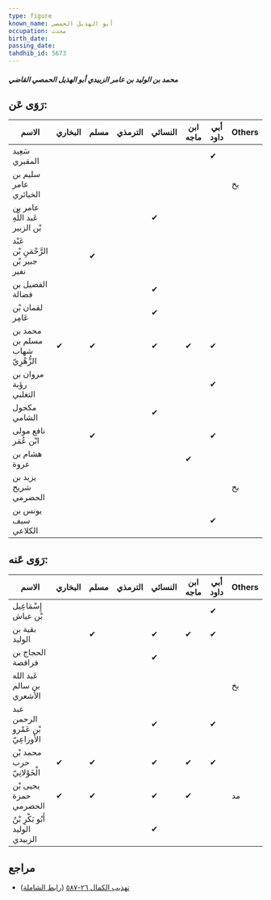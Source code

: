 ```yaml
---
type: figure
known_name: أبو الهذيل الحمصي
occupation: محدث
birth_date:
passing_date:
tahdhib_id: 5673
---
```

##### محمد بن الوليد بن عامر الزبيدي أبو الهذيل الحمصي القاضي

## رَوَى عَن:
| الاسم                               | البخاري | مسلم | الترمذي | النسائي | ابن ماجه | أبي داود | Others |
| ----------------------------------- | ------- | ---- | ------- | ------- | -------- | -------- | ------ |
| سَعِيد المقبري                      |         |      |         |         |          | ✔        |        |
| سليم بن عامر الخبائري               |         |      |         |         |          |          | بخ     |
| عامر بن عَبد اللَّهِ بْن الزبير     |         |      |         | ✔       |          |          |        |
| عَبْد الرَّحْمَنِ بْن جبير بْن نفير |         | ✔    |         |         |          |          |        |
| الفضيل بن فضالة                     |         |      |         | ✔       |          |          |        |
| لقمان بْن عَامِر                    |         |      |         | ✔       |          |          |        |
| محمد بن مسلم بن شهاب الزُّهْرِيّ    | ✔       | ✔    |         | ✔       | ✔        | ✔        |        |
| مروان بن رؤبة التغلبي               |         |      |         |         |          | ✔        |        |
| مكحول الشامي                        |         |      |         | ✔       |          |          |        |
| نافع مولى ابْن عُمَر                |         | ✔    |         |         |          | ✔        |        |
| هشام بن عروة                        |         |      |         |         | ✔        |          |        |
| يزيد بن شريح الحضرمي                |         |      |         |         |          |          | بخ     |
| يونس بن سيف الكلاعي                 |         |      |         |         |          | ✔        |        |
## رَوَى عَنه:
| الاسم                             | البخاري | مسلم | الترمذي | النسائي | ابن ماجه | أبي داود | Others |
| --------------------------------- | ------- | ---- | ------- | ------- | -------- | -------- | ------ |
| إِسْمَاعِيل بْن عياش              |         |      |         |         |          | ✔        |        |
| بقية بن الوليد                    |         | ✔    |         | ✔       | ✔        | ✔        |        |
| الحجاج بن فرافصة                  |         |      |         | ✔       |          |          |        |
| عَبد الله بن سالم الأشعري         |         |      |         |         |          |          | بخ     |
| عبد الرحمن بْن عَمْرو الأَوزاعِيّ |         |      |         | ✔       |          | ✔        |        |
| محمد بْن حرب الْخَوْلانِيّ        | ✔       | ✔    |         | ✔       | ✔        | ✔        |        |
| يحيى بْن حمزة الحضرمي             | ✔       | ✔    |         | ✔       | ✔        |          | مد     |
| أَبُو بَكْرِ بْنُ الوليد الزبيدي  |         |      |         | ✔       |          |          |        |
## مراجع
- [تهذيب الكمال ٢٦-٥٨٧](obsidian://open?vault=Tahdhib-al-Kamal&file=Figures/٥٦٧٣-محمد%20بن%20الوليد%20بن%20عامر%20الزبيدي%20أبو%20الهذيل%20الحمصي%20القاضي) ([رابط الشاملة](https://shamela.ws/book/3722/14335))